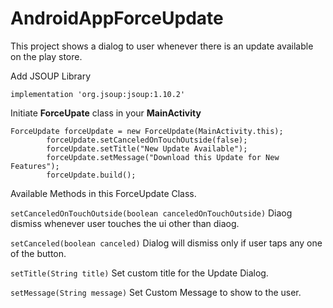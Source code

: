 # AndroidAppForceUpdate
This project shows a dialog to user whenever there is an update available on the play store.

Add JSOUP Library

```implementation 'org.jsoup:jsoup:1.10.2'```

Initiate **ForceUpate** class in your **MainActivity**

```
ForceUpdate forceUpdate = new ForceUpdate(MainActivity.this);
        forceUpdate.setCanceledOnTouchOutside(false);
        forceUpdate.setTitle("New Update Available");
        forceUpdate.setMessage("Download this Update for New Features");
        forceUpdate.build();
```


Available Methods in this ForceUpdate Class.

```setCanceledOnTouchOutside(boolean canceledOnTouchOutside)```
Diaog dismiss whenever user touches the ui other than diaog.

```setCanceled(boolean canceled)```
Dialog will dismiss only if user taps any one of the button.

```setTitle(String title)```
Set custom title for the Update Dialog.

```setMessage(String message)```
Set Custom Message to show to the user.

